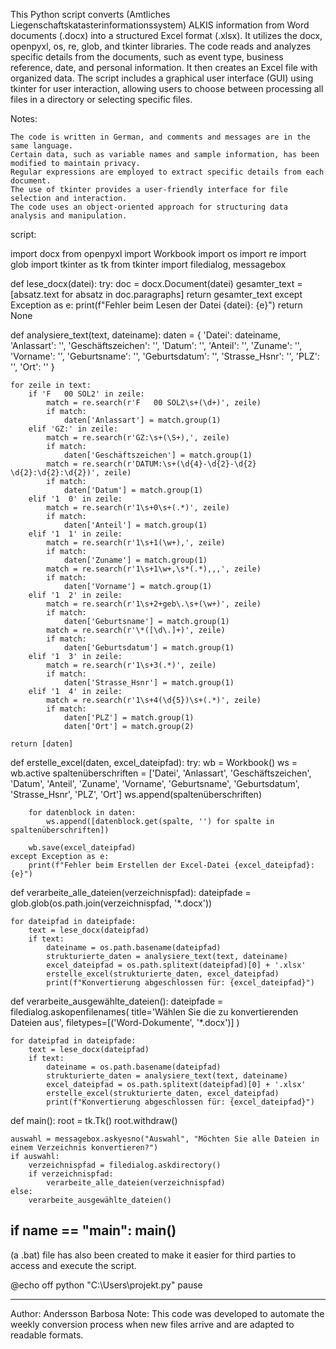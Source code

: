 This Python script converts (Amtliches Liegenschaftskatasterinformationssystem) ALKIS information from Word documents (.docx) into a structured Excel format (.xlsx). It utilizes the docx, openpyxl, os, re, glob, and tkinter libraries. The code reads and analyzes specific details from the documents, such as event type, business reference, date, and personal information. It then creates an Excel file with organized data. The script includes a graphical user interface (GUI) using tkinter for user interaction, allowing users to choose between processing all files in a directory or selecting specific files.

Notes:

    The code is written in German, and comments and messages are in the same language.
    Certain data, such as variable names and sample information, has been modified to maintain privacy.
    Regular expressions are employed to extract specific details from each document.
    The use of tkinter provides a user-friendly interface for file selection and interaction.
    The code uses an object-oriented approach for structuring data analysis and manipulation.

 
script: 

import docx
from openpyxl import Workbook
import os
import re
import glob
import tkinter as tk
from tkinter import filedialog, messagebox

def lese_docx(datei):
    try:
        doc = docx.Document(datei)
        gesamter_text = [absatz.text for absatz in doc.paragraphs]
        return gesamter_text
    except Exception as e:
        print(f"Fehler beim Lesen der Datei {datei}: {e}")
        return None

def analysiere_text(text, dateiname):
    daten = {
        'Datei': dateiname,
        'Anlassart': '',
        'Geschäftszeichen': '',
        'Datum': '',
        'Anteil': '',
        'Zuname': '',
        'Vorname': '',
        'Geburtsname': '',
        'Geburtsdatum': '',
        'Strasse_Hsnr': '',
        'PLZ': '',
        'Ort': ''
    }

    for zeile in text:
        if 'F   00 SOL2' in zeile:
            match = re.search(r'F   00 SOL2\s+(\d+)', zeile)
            if match:
                daten['Anlassart'] = match.group(1)
        elif 'GZ:' in zeile:
            match = re.search(r'GZ:\s+(\S+),', zeile)
            if match:
                daten['Geschäftszeichen'] = match.group(1)
            match = re.search(r'DATUM:\s+(\d{4}-\d{2}-\d{2} \d{2}:\d{2}:\d{2})', zeile)
            if match:
                daten['Datum'] = match.group(1)
        elif '1  0' in zeile:
            match = re.search(r'1\s+0\s+(.*)', zeile)
            if match:
                daten['Anteil'] = match.group(1)
        elif '1  1' in zeile:
            match = re.search(r'1\s+1(\w+),', zeile)
            if match:
                daten['Zuname'] = match.group(1)
            match = re.search(r'1\s+1\w+,\s*(.*),,,', zeile)
            if match:
                daten['Vorname'] = match.group(1)
        elif '1  2' in zeile:
            match = re.search(r'1\s+2+geb\.\s+(\w+)', zeile)
            if match:
                daten['Geburtsname'] = match.group(1)
            match = re.search(r'\*([\d\.]+)', zeile)
            if match:
                daten['Geburtsdatum'] = match.group(1)
        elif '1  3' in zeile:
            match = re.search(r'1\s+3(.*)', zeile)
            if match:
                daten['Strasse_Hsnr'] = match.group(1)
        elif '1  4' in zeile:
            match = re.search(r'1\s+4(\d{5})\s+(.*)', zeile)
            if match:
                daten['PLZ'] = match.group(1)
                daten['Ort'] = match.group(2)

    return [daten]


def erstelle_excel(daten, excel_dateipfad):
    try:
        wb = Workbook()
        ws = wb.active
        spaltenüberschriften = ['Datei', 'Anlassart', 'Geschäftszeichen', 'Datum', 'Anteil', 'Zuname', 'Vorname', 'Geburtsname', 'Geburtsdatum', 'Strasse_Hsnr', 'PLZ', 'Ort']
        ws.append(spaltenüberschriften)

        for datenblock in daten:
            ws.append([datenblock.get(spalte, '') for spalte in spaltenüberschriften])

        wb.save(excel_dateipfad)
    except Exception as e:
        print(f"Fehler beim Erstellen der Excel-Datei {excel_dateipfad}: {e}")

def verarbeite_alle_dateien(verzeichnispfad):
    dateipfade = glob.glob(os.path.join(verzeichnispfad, '*.docx'))

    for dateipfad in dateipfade:
        text = lese_docx(dateipfad)
        if text:
            dateiname = os.path.basename(dateipfad)
            strukturierte_daten = analysiere_text(text, dateiname)
            excel_dateipfad = os.path.splitext(dateipfad)[0] + '.xlsx'
            erstelle_excel(strukturierte_daten, excel_dateipfad)
            print(f"Konvertierung abgeschlossen für: {excel_dateipfad}")

def verarbeite_ausgewählte_dateien():
    dateipfade = filedialog.askopenfilenames(
        title='Wählen Sie die zu konvertierenden Dateien aus',
        filetypes=[('Word-Dokumente', '*.docx')]
    )

    for dateipfad in dateipfade:
        text = lese_docx(dateipfad)
        if text:
            dateiname = os.path.basename(dateipfad)
            strukturierte_daten = analysiere_text(text, dateiname)
            excel_dateipfad = os.path.splitext(dateipfad)[0] + '.xlsx'
            erstelle_excel(strukturierte_daten, excel_dateipfad)
            print(f"Konvertierung abgeschlossen für: {excel_dateipfad}")

def main():
    root = tk.Tk()
    root.withdraw()

    auswahl = messagebox.askyesno("Auswahl", "Möchten Sie alle Dateien in einem Verzeichnis konvertieren?")
    if auswahl:
        verzeichnispfad = filedialog.askdirectory()
        if verzeichnispfad:
            verarbeite_alle_dateien(verzeichnispfad)
    else:
        verarbeite_ausgewählte_dateien()

if __name__ == "__main__":
    main()
---------------------------------------------------------------------------------------------------------------------
(a .bat) file has also been created to make it easier for third parties to access and execute the script. 

@echo off
python "C:\Users\projekt.py"
pause

---------------------------------------------------------------------------------------------------------------------

Author: Andersson Barbosa
Note: This code was developed to automate the weekly conversion process when new files arrive and are adapted to readable formats. 
